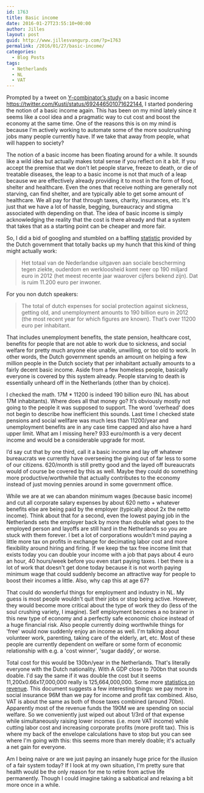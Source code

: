 ```yaml
---
id: 1763
title: Basic income
date: 2016-01-27T23:55:10+00:00
author: Jilles
layout: post
guid: http://www.jillesvangurp.com/?p=1763
permalink: /2016/01/27/basic-income/
categories:
  - Blog Posts
tags:
  - Netherlands
  - NL
  - VAT
---
```

Prompted by a tweet on [Y-combinator’s study](http://blog.ycombinator.com/basic-income) on a basic income https://twitter.com/Kusti/status/692446501071622144, I started pondering the notion of a basic income again. This has been on my mind lately since it seems like a cool idea and a pragmatic way to cut cost and boost the economy at the same time. One of the reasons this is on my mind is because I'm actively working to automate some of the more soulcrushing jobs many people currently have. If we take that away from people, what will happen to society?

The notion of a basic income has been floating around for a while. It sounds like a wild idea but actually makes total sense if you reflect on it a bit. If you accept the premise that we don't let people starve, freeze to death, or die of treatable diseases, the leap to a basic income is not that much of a leap because we are effectively already providing it to most in the form of food, shelter and healthcare. Even the ones that receive nothing are generally not starving, can find shelter, and are typically able to get some amount of healthcare. We all pay for that through taxes, charity, insurances, etc. It's just that we have a lot of hassle, begging, bureaucracy and stigma associated with depending on that. The idea of basic income is simply acknowledging the reality that the cost is there already and that a system that takes that as a starting point can be cheaper and more fair.

So, I did a bid of googling and stumbled on a baffling [statistic](https://www.dekameronline.nl/artikel/25269) provided by the Dutch government that totally backs up my hunch that this kind of thing might actually work:

<blockquote>Het totaal van de Nederlandse uitgaven aan sociale bescherming tegen ziekte, ouderdom en werkloosheid komt neer op 190 miljard euro in 2012 (het meest recente jaar waarover cijfers bekend zijn). Dat is ruim 11.200 euro per inwoner.</blockquote>

For you non dutch speakers:

<blockquote>The total of dutch expenses for social protection against sickness, getting old, and unemployment amounts to 190 billion euro in 2012 (the most recent year for which figures are known). That’s over 11200 euro per inhabitant.</blockquote>

That includes unemployment benefits, the state pension, healthcare cost, benefits for people that are not able to work due to sickness, and social welfare for pretty much anyone else unable, unwilling, or too old to work. In other words, the Dutch government spends an amount on helping a few million people in the Dutch society that per inhabitant actually amounts to a fairly decent basic income. Aside from a few homeless people, basically everyone is covered by this system already. People starving to death is essentially unheard off in the Netherlands (other than by choice).

I checked the math. 17M * 11200 is indeed 190 billion euro (NL has about 17M inhabitants). Where does all that money go? It’s obviously mostly not going to the people it was supposed to support. The word 'overhead' does not begin to describe how inefficient this sounds. Last time I checked state pensions and social wellfare was much less than 11200/year and unemployment benefits are in any case time capped and also have a hard upper limit. What am I missing here? 933 euro/month is a very decent income and would be a considerable upgrade for most.

I’d say cut that by one third, call it a basic income and lay off whatever bureaucrats we currently have overseeing the giving out of far less to some of our citizens. 620/month is still pretty good and the layed off bureaucrats would of course be covered by this as well. Maybe they could do something more productive/worthwhile that actually contributes to the economy instead of just moving pennies around in some government office.

While we are at we can abandon minimum wages (because basic income) and cut all corporate salary expenses by about 620 netto + whatever benefits else are being paid by the employer (typically about 2x the netto income). Think about that for a second, even the lowest paying job in the Netherlands sets the employer back by more than double what goes to the employed person and layoffs are still hard in the Netherlands so you are stuck with them forever. I bet a lot of corporations wouldn't mind paying a little more tax on profits in exchange for decimating labor cost and more flexibility around hiring and firing. If we keep the tax free income limit that exists today you can double your income with a job that pays about 4 euro an hour, 40 hours/week before you even start paying taxes. I bet there is a lot of work that doesn't get done today because it is not worth paying minimum wage that could suddenly become an attractive way for people to boost their incomes a little. Also, why cap this at age 67? 

That could do wonderful things for employment and industry in NL. My guess is most people wouldn't quit their jobs or stop being active. However, they would become more critical about the type of work they do (less of the soul crushing variety, I imagine).  Self employment becomes a no brainer in this new type of economy and a perfectly safe economic choice instead of a huge financial risk. Also people currently doing worthwhile things for 'free' would now suddenly enjoy an income as well. I'm talking about volunteer work, parenting, taking care of the elderly, art, etc. Most of these people are currently dependent on welfare or some form of economic relationship with e.g. a 'cost winner', 'sugar daddy', or worse. 

Total cost for this would be 130bn/year in the Netherlands. That's literally everyone with the Dutch nationality. With A GDP close to 700bn that sounds doable. I'd say the same if it was double the cost but it seems 11,200x0.66x17,000,000 really is 125,664,000,000. Some more [statistics on revenue](http://www.oecd.org/ctp/consumption/revenue-statistics-and-consumption-tax-trends-2014-netherlands.pdf). This document suggests a few interesting things: we pay more in social insurance 96M than we pay for income and profit tax combined. Also, VAT is about the same as both of those taxes combined (around 70bn). Apparently most of the revenue funds the 190M we are spending on social welfare. So we conveniently just wiped out about 1/3rd of that expense while simultaneously raising lower incomes (i.e. more VAT income) while cutting labor cost and increasing corporate profits (more profit tax). This is where my back of the envelope calculations have to stop but you can see where I'm going with this: this seems more than merely doable; it's actually a net gain for everyone.

Am I being naive or are we just paying an insanely huge price for the illusion of a fair system today? If I look at my own situation, I'm pretty sure that health would be the only reason for me to retire from active life permanently. Though I could imagine taking a sabbatical and relaxing a bit more once in a while. 
